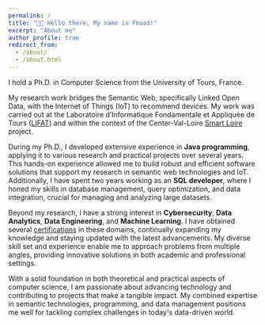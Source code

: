```yaml
---
permalink: /
title: "👋🏼 Hello there, My name is Fouad!"
excerpt: "About me"
author_profile: true
redirect_from: 
  - /about/
  - /about.html
---
```


I hold a Ph.D. in Computer Science from the University of Tours, France.

My research work bridges the Semantic Web, specifically Linked Open Data, with the Internet of Things (IoT) to recommend devices. My work was carried out at the Laboratoire d’Informatique Fondamentale et Appliquée de Tours ([LIFAT](https://univ-tours.hal.science/LIFAT)) and within the context of the Center-Val-Loire [Smart Loire](https://smartloire.univ-tours.fr/) project.

During my Ph.D., I developed extensive experience in **Java programming**, applying it to various research and practical projects over several years. This hands-on experience allowed me to build robust and efficient software solutions that support my research in semantic web technologies and IoT. Additionally, I have spent two years working as an **SQL developer**, where I honed my skills in database management, query optimization, and data integration, crucial for managing and analyzing large datasets.

Beyond my research, I have a strong interest in **Cybersecurity**, **Data Analytics**, **Data Engineering**, and **Machine Learning**. I have obtained several [certifications](/certifications) in these domains, continually expanding my knowledge and staying updated with the latest advancements. My diverse skill set and experience enable me to approach problems from multiple angles, providing innovative solutions in both academic and professional settings.

With a solid foundation in both theoretical and practical aspects of computer science, I am passionate about advancing technology and contributing to projects that make a tangible impact. My combined expertise in semantic technologies, programming, and data management positions me well for tackling complex challenges in today's data-driven world.
